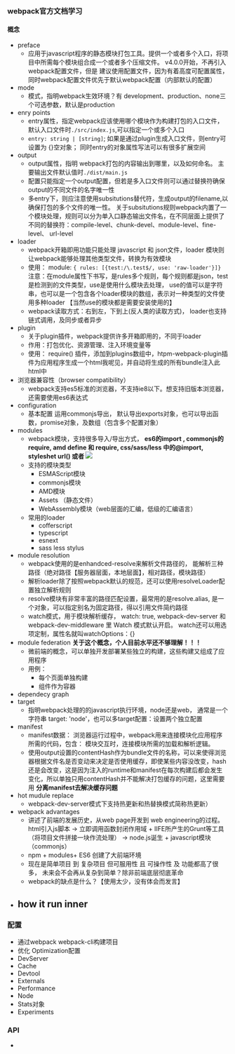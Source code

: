 ### webpack官方文档学习
#### 概念
- preface
    - 应用于javascript程序的静态模块打包工具。提供一个或者多个入口，将项目中所需每个模块组合成一个或者多个压缩文件。
     v4.0.0开始，不再引入webpack配置文件，但是 建议使用配置文件，因为有着高度可配置属性，同时webpack配置文件优先于默认webpack配置（内部默认的配置）
- mode
    - 模式，指明webpack生效环境？有 development、production、none三个可选参数，默认是production
- enry points
    - entry属性，指定webpack应该使用哪个模块作为构建打包的入口文件，默认入口文件时`./src/index.js`,可以指定一个或多个入口 
    - `entry: string | [string]`; 如果是通过plugin生成入口文件，则entry可设置为 {}空对象； 同时entry的对象属性写法可以有很多扩展空间
- output
    - output属性，指明 webpack打包的内容输出到哪里，以及如何命名。 主要输出文件默认值时`./dist/main.js`
    - 配置只能指定一个output配置，但若是多入口文件则可以通过替换符确保output的不同文件的名字唯一性
    - 多entry下，则应注意使用subsitutions替代符，生成output的filename,以确保打包的多个文件的唯一性。 关于subsitutions规则webpack内置了一个模块处理，规则可以分为单入口静态输出文件名，在不同层面上提供了不同的替换符：compile-level、chunk-devel、module-level、fine-level、 url-level
- loader
    - webpack开箱即用功能只能处理 javascript 和 json文件，loader 模块则让webpack能够处理其他类型文件，转换为有效模块
    - 使用： module: `{ rules: [{test:/\.test$/, use: 'raw-loader'}]}` 注意：在module属性下书写，是rules多个规则，每个规则都是json，test是检测到的文件类型，use是使用什么模块去处理， use的值可以是字符串，也可以是一个包含各个loader模块的数组，表示对一种类型的文件使用多种loader 【当然use的模块都是需要安装使用的】
    - webpack读取方式：右到左，下到上(反人类的读取方式)， loader也支持链式调用，及同步或者异步
- plugin
    - 关于plugin插件，webpack提供许多开箱即用的，不同于loader
    - 作用：打包优化、资源管理、注入环境变量等
    - 使用： require() 插件，添加到plugins数组中，htpm-webpack-plugin插件为应用程序生成一个html我呢见，并自动将生成的所有bundle注入此html中
- 浏览器兼容性（browser compatibility）
    - webpack支持es5标准的浏览器，不支持ie8以下。想支持旧版本浏览器，还需要使用es6表达式
- configuration
    - 基本配置 运用commonjs导出， 默认导出exports对象，也可以导出函数，promise对象，及数组（包含多个配置对象）
- modules
    - webpack模块，支持很多导入/导出方式， **es6的import , commonjs的require, amd define 和 require, css/sass/less 中的@import, styleshet url() 或者 <img src=... />**
    - 支持的模块类型
        - ESMAScript模块
        - commonjs模块
        - AMD模块
        - Assets （静态文件）
        - WebAssembly模块（web层面的汇编，低级的汇编语言）
    - 常用的loader
        - cofferscript
        - typescript
        - esnext
        - sass less stylus
- module resolution
    - webpack使用的是enhandced-resolve来解析文件路径的， 能解析三种路径（绝对路径【服务器层面，本地层面】，相对路径，模块路径）
    - 解析loader除了按照webpack默认的规范，还可以使用resolveLoader配置独立解析规则
    - resolve模块有非常丰富的路径匹配设置，最常用的是resolve.alias, 是一个对象，可以指定别名为固定路径，得以引用文件简约路径
    - watch模式，用于模块解析缓存， watch: true,   webpack-dev-server 和 webpack-dev-middleware 里 Watch 模式默认开启。
    watch还可以用选项定制，属性名就叫watchOptions：{}
- module federation **关于这个概念，个人目前水平还不够理解！！！**
    - 微前端的概念，可以单独开发部署某些独立的构建，这些构建又组成了应用程序
    - 用例：
        - 每个页面单独构建
        - 组件作为容器
- dependecy graph
- target
    - 指明webpack处理的的javascript执行环境，node还是web， 通常是一个字符串 target: 'node'，也可以多target配置：设置两个独立配置
- manifest
    - manifest数据： 浏览器运行过程中，webpack用来连接模块化应用程序所需的代码，包含： 模块交互时，连接模块所需的加载和解析逻辑。
    - 使用output设置的contentHash作为bundle文件的名称，可以来使得浏览器根据文件名是否变动来决定是否使用缓存，即使某些内容没改变，hash还是会改变，这是因为注入的runtime和manifest在每次构建后都会发生变化，所以单独只用contentHash并不能解决打包缓存的问题，这里需要用 **分离manifest去解决缓存问题**
- hot mudule replace
    - webpack-dev-server模式下支持热更新和热替换模式简称热更新）
- webpack advantages
    - 讲述了前端的发展历史，从web page开发到 web engineering的过程。
    html引入js脚本 -> 立即调用函数封闭作用域 + IIFE所产生的Grunt等工具（将项目文件拼接一块作流处理） -> node.js诞生 + javascript模块（commonjs）
    + npm + modules+ ES6 创建了大前端环境
    - 现在是简单项目 到 复杂项目 但可服用性 且 可操作性 及 功能都高了很多， 未来会不会再从复杂到简单？除非前端底层彻底革命
    - webpack的缺点是什么？【使用太少，没有体会而发言】
- how it run inner
    - 
### 配置
- 通过webpack webpack-cli构建项目
- 优化 Optimization配置
- DevServer
- Cache
- Devtool
- Externals
- Performance
- Node
- Stats对象
- Experiments
### API
- 